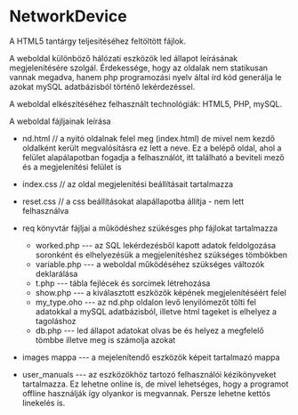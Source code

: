 # NetworkDevice

A HTML5 tantárgy teljesítéséhez feltöltött fájlok.

A weboldal különböző hálózati eszközök led állapot leírásának megjelenítésére szolgál. Érdekessége, hogy az oldalak nem statikusan vannak megadva, hanem php
programozási nyelv által írd kód generálja le azokat mySQL adatbázisból történő lekérdezéssel.

A weboldal elkészítéséhez felhasznált technológiák: HTML5, PHP, mySQL.

A weboldal fájljainak leírása
  - nd.html // a nyitó oldalnak felel meg (index.html) de mivel nem kezdő oldalként került megvalósításra ez lett a neve. Ez a belépő oldal, ahol a 
    felület alapálapotban fogadja a felhasználót, itt található a beviteli mező és a megjelenítési felület is
  - index.css // az oldal megjelenítési beállításait tartalmazza
  - reset.css // a css beállításokat alapállapotba állítja - nem lett felhasználva
  
  - req könyvtár fájljai a működéshez szükésges php fájlokat tartalmazza
    - worked.php  ---  az SQL lekérdezésből kapott adatok feldolgozása soronként és elhelyezésük a megjelenítéshez szükséges tömbökben
    - variable.php  ---  a weboldal működéséhez szükséges változók deklarálása
    - t.php  ---  tábla fejlécek és sorcímek létrehozása
    - show.php  ---  a kiválasztott eszközök képének megjelenítéséért felel
    - my_type.oho  ---  az nd.php oldalon levő lenyilómezőt tölti fel adatokkal a mySQL adatbázisból, illetve html tageket is elhelyez a tagoláshoz
    - db.php  ---  led állapot adatokat olvas be és helyez a megfelelő tömbbe illetve meg is számolja azokat
    
  - images mappa  ---  a mejelenítendő eszközök képeit tartalmazó mappa
  - user_manuals  ---  az eszközökhöz tartozó felhasználói kézikönyveket tartalmazza. Ez lehetne online is, de mivel lehetséges, hogy a programot offline használják így
    olyankor is megvannak. Persze lehetne kettós linekelés is.
